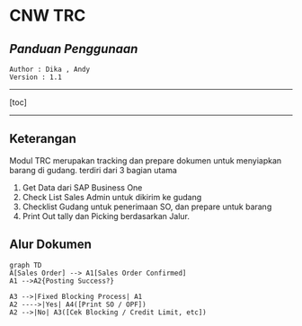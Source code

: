 # **CNW TRC**

## *Panduan Penggunaan*  

	Author : Dika , Andy
	Version : 1.1

----

[toc]  


----

## Keterangan

Modul TRC merupakan tracking dan prepare dokumen untuk menyiapkan barang di gudang. terdiri dari 3 bagian utama
1. Get Data dari SAP Business One
2. Check List Sales Admin untuk dikirim ke gudang
3. Checklist Gudang untuk penerimaan SO, dan prepare untuk barang
4. Print Out tally dan Picking berdasarkan Jalur.


## Alur Dokumen

```mermaid
graph TD
A[Sales Order] --> A1[Sales Order Confirmed]
A1 -->A2{Posting Success?}

A3 -->|Fixed Blocking Process| A1
A2 ---->|Yes| A4([Print SO / OPF])
A2 -->|No| A3([Cek Blocking / Credit Limit, etc])


```


<!--stackedit_data:
eyJoaXN0b3J5IjpbMTI5NDMwNjkwMCwxNjI0OTI4NzExLC0xNT
g5MzUzNTczLDk3MTI3ODY3MV19
-->